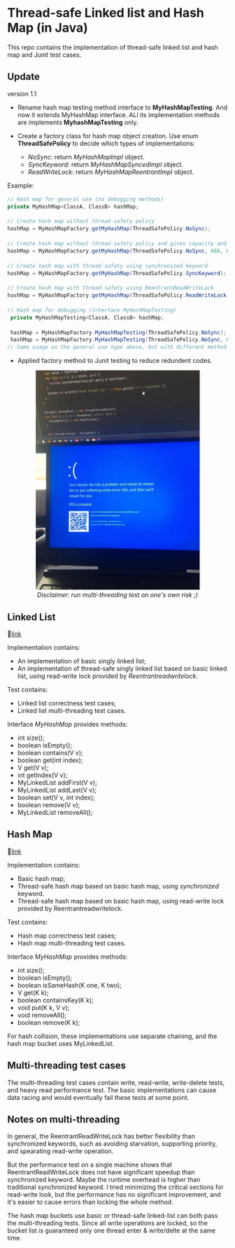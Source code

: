# Thread-safe Linked list and Hash Map (in Java)

This repo contains the implementation of thread-safe linked list and hash map and Junit test cases.

## Update

version 1.1 
 - Rename hash map testing method interface to <b>MyHashMapTesting</b>. And now it extends MyHashMap interface. ALl its implementation methods are implements <b>MyhashMapTesting</b> only.

 - Create a factory class for hash map object creation. Use enum <b>ThreadSafePolicy</b> to decide which types of implementations:
   - <i>NoSync</i>: return <i>MyHashMapImpl</i> object.
   - <i>SyncKeyword</i>: return <i>MyHashMapSyncedImpl</i> object.
   - <i>ReadWriteLock</i>: return <i>MyHashMapReentrantImpl</i> object.

 Example:
 ```Java
 // Hash map for general use (no debugging methods)
 private MyHashMap<ClassA, ClassB> hashMap;
 
 // Create hash map without thread-safety policy
 hashMap = MyHashMapFactory.getMyHashMap(ThreadSafePolicy.NoSync);
 
 // Create hash map without thread-safety policy and given capacity and loadFactor
 hashMap = MyHashMapFactory.getMyHashMap(ThreadSafePolicy.NoSync, 666, 0.4f);
 
 // Create hash map with thread-safety using synchronized keyword
 hashMap = MyHashMapFactory.getMyHashMap(ThreadSafePolicy.SyncKeyword);
 
 // Create hash map with thread-safety using ReentrantReadWriteLock
 hashMap = MyHashMapFactory.getMyHashMap(ThreadSafePolicy.ReadWriteLock);
 
 // Hash map for debugging (interface MyHashMapTesting)
  private MyHashMapTesting<ClassA, ClassB> hashMap;
 
  hashMap = MyHashMapFactory.MyHashMapTesting(ThreadSafePolicy.NoSync);
  hashMap = MyHashMapFactory.MyHashMapTesting(ThreadSafePolicy.NoSync, 666, 0.4f);
 // Same usage as the general use type above, but with different method name.
 ```
 
 - Applied factory method to Junit testing to reduce redundent codes.
 
 <p align="center">
  <img src="/cover%20img/57ecc01c4c5cd160aa630b58238a86b.jpg" style="width:375px;height:500px;"/>
  <br />
  <i>Disclaimer: run multi-threading test on one's own risk ;)</i>
</p>
 
## Linked List

:link:[link](src/johnston/linkedlist/)

Implementation contains:
- An implementation of basic singly linked list;
- An implementation of thread-safe singly linked list based on basic linked list, using read-write lock provided by <i>Reentrantreadwritelock</i>.

Test contains:
- Linked list correctness test cases;
- Linked list multi-threading test cases.

Interface <i>MyHashMap</i> provides methods:
 - int size();
 - boolean isEmpty();
 - boolean contains(V v);
 - boolean get(int index);
 - V get(V v);
 - int getIndex(V v);
 - MyLinkedList addFirst(V v);
 - MyLinkedList addLast(V v);
 - boolean set(V v, int index);
 - boolean remove(V v);
 - MyLinkedList removeAll();

## Hash Map

:link:[link](src/johnston/hashmap/)

Implementation contains:
- Basic hash map;
- Thread-safe hash map based on basic hash map, using <i>synchronized</i> keyword.
- Thread-safe hash map based on basic hash map, using read-write lock provided by Reentrantreadwritelock.

Test contains:
- Hash map correctness test cases;
- Hash map multi-threading test cases.

Interface <i>MyHashMap</i> provides methods:
- int size();
- boolean isEmpty();
- boolean isSameHash(K one, K two);
- V get(K k);
- boolean containsKey(K k);
- void put(K k, V v);
- void removeAll();
- boolean remove(K k);

For hash collision, these implementations use separate chaining, and the hash map bucket uses MyLinkedList. 

## Multi-threading test cases

The multi-threading test cases contain write, read-write, write-delete tests, and heavy read performance test. The basic implementations can cause data racing and would eventually fail these tests at some point.

## Notes on multi-threading

In general, the ReentrantReadWriteLock has better flexibility than synchronized keywords, such as avoiding starvation, supporting priority, and spearating read-write operation.

But the performance test on a single machine shows that ReentrantReadWriteLock does not have significant speedup than synchronized keyword. Maybe the runtime overhead is higher than traditional synchronized keyword. I tried minimizing the critical sections for read-write look, but the performance has no significant improvement, and it's easier to cause errors than locking the whole method.

The hash map buckets use basic or thread-safe linked-list can both pass the multi-threading tests. Since all write operations are locked, so the bucket list is guaranteed only one thread enter & write/delte at the same time.
